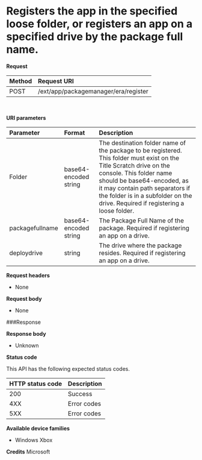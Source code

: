 # Registers the app in the specified loose folder, or registers an app on a specified drive by the package full name.


**Request**

Method      | Request URI
:------     | :------
POST | /ext/app/packagemanager/era/register
<br />

**URI parameters**

Parameter      |  Format |  Description
:------     | :-----  | :-----
Folder  | base64-encoded string | The destination folder name of the package to be registered. This folder must exist on the Title Scratch drive on the console. This folder name should be base64-encoded, as it may contain path separators if the folder is in a subfolder on the drive. Required if registering a loose folder.
packagefullname | base64-encoded string | The Package Full Name of the package. Required if registering an app on a drive.
deploydrive | string  | The drive where the package resides. Required if registering an app on a drive.

**Request headers**

- None

**Request body**

- None

###Response

**Response body**

- Unknown

**Status code**

This API has the following expected status codes.

HTTP status code      | Description
:------     | :-----
200 | Success
4XX | Error codes
5XX | Error codes


**Available device families**

* Windows Xbox

**Credits**
Microsoft